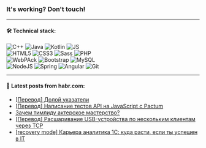 ### It's working? Don't touch!

---

#### 🛠️ Technical stack:

![C++](https://img.shields.io/badge/C++-informational?logo=c%2B%2B&style=flat&logoColor=white&color=9C033A)
![Java](https://img.shields.io/badge/Java-informational?logo=java&style=flat&logoColor=white&color=007396)
![Kotlin](https://img.shields.io/badge/Kotlin-informational?logo=Kotlin&style=flat&logoColor=white&color=0095D5)
![JS](https://img.shields.io/badge/JS-informational?logo=javaScript&style=flat&logoColor=black&color=F7Df1E) <br>
![HTML5](https://img.shields.io/badge/HTML5-informational?logo=html5&style=flat&logoColor=white&color=E34F26)
![CSS3](https://img.shields.io/badge/CSS3-informational?logo=css3&style=flat&logoColor=white&color=157286)
![Sass](https://img.shields.io/badge/Saas-informational?logo=sass&style=flat&logoColor=white&color=hotpink)
![PHP](https://img.shields.io/badge/PHP-informational?logo=php&style=flat&logoColor=white&color=777BB4) <br>
![WebPAck](https://img.shields.io/badge/WebPack-informational?logo=webPack&style=flat&logoColor=white&color=FF6F00)
![Bootstrap](https://img.shields.io/badge/Bootstrap-informational?logo=Bootstrap&style=flat&logoColor=white&color=7952B3)
![MySQL](https://img.shields.io/badge/MySQL-informational?logo=MySQL&style=flat&logoColor=white&color=00f) <br>
![NodeJS](https://img.shields.io/badge/NodeJS-informational?logo=node.js&style=flat&logoColor=white&color=43853D)
![Spring](https://img.shields.io/badge/Spring-informational?logo=Spring&style=flat&logoColor=white&color=0A9EDC)
![Angular](https://img.shields.io/badge/Vue-informational?logo=vue.js&style=flat&logoColor=white&color=red)
![Git](https://img.shields.io/badge/Git-informational?logo=git&style=flat&logoColor=white&color=darkorange)

___

#### 💬 Latest posts from habr.com:

<!-- BLOG-POST-LIST:START -->
- [[Перевод] Долой указатели](https://habr.com/ru/post/669532/?utm_source=habrahabr&utm_medium=rss&utm_campaign=669532)
- [[Перевод] Написание тестов API на JavaScript с Pactum](https://habr.com/ru/post/669528/?utm_source=habrahabr&utm_medium=rss&utm_campaign=669528)
- [Зачем тимлиду актерское мастерство?](https://habr.com/ru/post/577314/?utm_source=habrahabr&utm_medium=rss&utm_campaign=577314)
- [[Перевод] Расшаривание USB-устройства по нескольким клиентам через TCP](https://habr.com/ru/post/669408/?utm_source=habrahabr&utm_medium=rss&utm_campaign=669408)
- [[recovery mode] Карьера аналитика 1С: куда расти, если ты успешен в IT](https://habr.com/ru/post/669504/?utm_source=habrahabr&utm_medium=rss&utm_campaign=669504)
<!-- BLOG-POST-LIST:END -->
